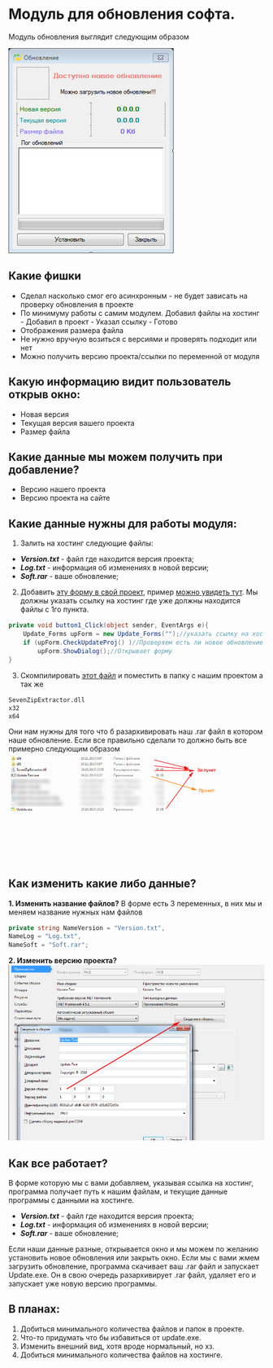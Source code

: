 # Модуль для обновления софта.

Модуль обновления выглядит следующим образом

![Обновление](Image/Update.jpg)

## Какие фишки
* Сделал насколько смог его асинхронным - не будет зависать на проверку обновления в проекте
* По минимуму работы с самим модулем. Добавил файлы на хостинг - Добавил в проект - Указал ссылку - Готово
* Отображения размера файла
* Не нужно вручную возиться с версиями и проверять подходит или нет
* Можно получить версию проекта/ссылки по переменной от модуля

## Какую информацию видит пользователь открыв окно:
* Новая версия
* Текущая версия вашего проекта
* Размер файла

## Какие данные мы можем получить при добавление?
* Версию нашего проекта
* Версию проекта на сайте

## Какие данные нужны для работы модуля:
1. Залить на хостинг следующие файлы:
* ***Version.txt*** - файл где находится версия проекта;
* ***Log.txt*** - информация об изменениях в новой версии;
* ***Soft.rar*** - ваше обновление;
2. Добавить [эту форму в свой проект](https://github.com/sashf1999/Update/tree/master/Update%20Test/Update), пример [можно увидеть тут](https://github.com/sashf1999/Update/blob/master/Update%20Test/Form1.cs). Мы должны указать ссылку на хостинг где уже должны находится файлы с 1го пункта.
```cs
private void button1_Click(object sender, EventArgs e){
    Update_Forms upForm = new Update_Forms("");//указать ссылку на хостинг
    if (upForm.CheckUpdateProj() )//Проверяем есть ли новое обновление
        upForm.ShowDialog();//Открывает форму
}
```
3. Скомпилировать [этот файл](https://github.com/sashf1999/Update/tree/master/Update%20Console) и поместить в папку с нашим проектом а так же 
```dll
SevenZipExtractor.dll
x32
x64
```
Они нам нужны для того что б разархивировать наш .rar файл в котором наше обновление. 
Если все правильно сделали то должно быть все примерно следующим образом 
![Вид проекта](Image/Info.jpg)

## Как изменить какие либо данные?
**1. Изменить название файлов?** В форме есть 3 переменных, в них мы и меняем название нужных нам файлов
```cs
private string NameVersion = "Version.txt", 
NameLog = "Log.txt", 
NameSoft = "Soft.rar";
```
**2. Изменить версию проекта?** 
![Изменить версию проекта](Image/ChangeVersion.jpg)

## Как все работает?
В форме которую мы с вами добавляем, указывая ссылка на хостинг, программа получает путь к нашим файлам, и текущие данные программы с данными на хостинге. 
* ***Version.txt*** - файл где находится версия проекта;
* ***Log.txt*** - информация об изменениях в новой версии;
* ***Soft.rar*** - ваше обновление;

Если наши данные разные, открывается окно и мы можем по желанию установить новое обновления или закрыть окно. Если мы с вами жмем загрузить обновление, программа скачивает ваш .rar файл и запускает Update.exe. Он в свою очередь разархивирует .rar файл, удаляет его и запускает уже новую версию программы.

## В планах:
1. Добиться минимального количества файлов и папок в проекте.
2. Что-то придумать что бы избавиться от update.exe.
3. Изменить внешний вид, хотя вроде нормальный, но хз.
4. Добиться минимального количества файлов на хостинге.
